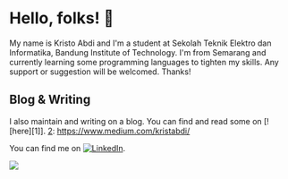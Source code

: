 # Hello, folks! 👋

My name is Kristo Abdi and I'm a student at Sekolah Teknik Elektro dan Informatika, Bandung Institute of Technology. I'm from Semarang and currently learning some programming languages to tighten my skills. Any support or suggestion will be welcomed. Thanks!

## Blog & Writing

I also maintain and writing on a blog. You can find and read some on [![here][1]].
[2]: https://www.medium.com/kristabdi/

<!--
**Zeus-s/Zeus-s** is a ✨ _special_ ✨ repository because its `README.md` (this file) appears on your GitHub profile.

Here are some ideas to get you started:

- 🔭 I’m currently working on ...
- 🌱 I’m currently learning ...
- 👯 I’m looking to collaborate on ...
- 🤔 I’m looking for help with ...
- 💬 Ask me about ...
- 📫 How to reach me: ...
- 😄 Pronouns: ...
- ⚡ Fun fact: ...
-->

<!-- Actual text -->

You can find me on [![LinkedIn][2.2]][2].

[2.2]: https://raw.githubusercontent.com/MartinHeinz/MartinHeinz/master/linkedin-3-16.png (LinkedIn icon without padding)
[2]: https://www.linkedin.com/in/kristabdi/

![](https://img.shields.io/badge/<Code>-<C++>-informational?style=flat&logo=<LOGO_NAME>&logoColor=white&color=2bbc8a)
